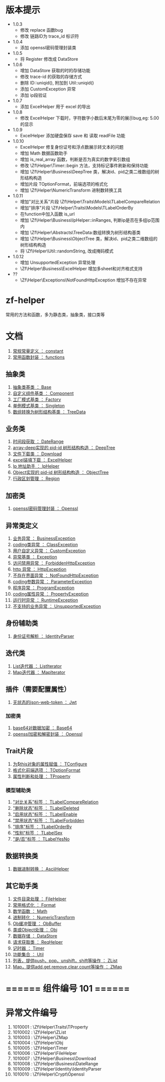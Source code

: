 # 版本提示
- 1.0.3
    - 修改 replace 函数bug
    - 修改 链路ID为 trace_id 标识符
- 1.0.4
    - 添加 openssl密码管理封装类
- 1.0.5
    - 将 Register 修改成 DataStore
- 1.0.6
    - 增加 DataStore 获取的时的存储功能
    - 修改 trace-id 的获取的存储方式
    - 删除 ID::uniqid(), 附加到 Util::uniqid()
    - 添加 CustomException 异常
    - 添加 ip段验证
- 1.0.7
    - 添加 ExcelHelper 用于 excel 的导出
- 1.0.8
    - 修改 ExcelHelper 下载时，字符数字小数后末尾为零的展示bug,eg: 5.00 的显示
- 1.0.9
    - ExcelHelper 添加硬盘保存 save 和 读取 readFile 功能
- 1.0.10
    - ExcelHelper 修复身份证号和浮点数展示转文本的问题
    - 增加 Math 数据函数助手
    - 增加 is_real_array 函数，判断是否为真实的数字索引数组
    - 修改 \Zf\Helper\Timer::begin 方法，支持标记事件刷新和保持功能
    - 增加 \Zf\Helper\Business\DeepTree 类，解决id、pid之类二维数组的树形结构构造
    - 增加片段 TOptionFormat，前端选项的格式化
    - 增加 \Zf\Helper\NumericTransform 进制数转换工具
- 1.0.11
    - 增加"对比关系"片段 \Zf\Helper\Traits\Models\TLabelCompareRelation
    - 增加"排序"片段 \Zf\Helper\Traits\Models\TLabelOrderBy
    - 在function中加入函数 is_url
    - 增加 \Zf\Helper\Business\IpHelper::inRanges, 判断ip是否在多组ip范围内
    - 增加 \Zf\Helper\Abstracts\TreeData:数组转换为树形结构基类
    - 增加 \Zf\Helper\Business\ObjectTree 类，解决id、pid之类二维数组的树形结构构造
    - 将 \Zf\Helper\Util::randomString, 改成掩码模式
- 1.0.12
    - 增加 UnsupportedException 异常处理
    - \Zf\Helper\Business\ExcelHelper 增加多sheet和对齐格式支持
- ??
    - \Zf\Helper\Exceptions\NotFoundHttpException 增加不存在异常


# zf-helper
常用的方法和函数，多为静态类，抽象类，接口类等

# 文档
1. [常规常量定义 ： constant](doc/constant.md)
1. [常用函数封装 ： functions](doc/functions.md)

## 抽象类
1. [抽象类基类 ： Base](doc/helpers/Abstracts/Base.md)
1. [自定义组件基类 ： Component](doc/helpers/Abstracts/Component.md)
1. [工厂模式基类 ： Factory](doc/helpers/Abstracts/Factory.md)
1. [单例模式基类 ： Singleton](doc/helpers/Abstracts/Singleton.md)
1. [数组转换为树形结构基类 ： TreeData](doc/helpers/Abstracts/TreeData.md)

## 业务类
1. [时间段获取 ： DateRange](doc/helpers/Business/DateRange.md)
1. [array-deep实现的 pid-id 树形结构构造 ： DeepTree](doc/helpers/Business/DeepTree.md)
1. [文件下载类 ： Download](doc/helpers/Business/Download.md)
1. [excel装填下载 ： ExcelHelper](doc/helpers/Business/ExcelHelper.md)
1. [Ip 地址助手 ： IpHelper](doc/helpers/Business/IpHelper.md)
1. [Object实现的 pid-id 树形结构构造 ： ObjectTree](doc/helpers/Business/ObjectTree.md)
1. [行政区划管理 ： Region](doc/helpers/Business/Region.md)


## 加密类
1. [openssl密码管理封装 ： Openssl](doc/helpers/Crypt/Openssl.md)


## 异常类定义
1. [业务异常 ： BusinessException](doc/helpers/Exceptions/BusinessException.md)
1. [coding类异常 ： ClassException](doc/helpers/Exceptions/ClassException.md)
1. [用户自定义异常 ： CustomException](doc/helpers/Exceptions/CustomException.md)
1. [异常基类 ： Exception](doc/helpers/Exceptions/Exception.md)
1. [访问禁用异常 ： ForbiddenHttpException](doc/helpers/Exceptions/ForbiddenHttpException.md)
1. [http 异常 ： HttpException](doc/helpers/Exceptions/HttpException.md)
1. [不存在界面异常 ： NotFoundHttpException](doc/helpers/Exceptions/NotFoundHttpException.md)
1. [coding参数异常 ： ParameterException](doc/helpers/Exceptions/ParameterException.md)
1. [程序异常 ： ProgramException](doc/helpers/Exceptions/ProgramException.md)
1. [coding属性异常 ： PropertyException](doc/helpers/Exceptions/PropertyException.md)
1. [运行时异常 ： RuntimeException](doc/helpers/Exceptions/RuntimeException.md)
1. [不支持的业务异常 ： UnsupportedException](doc/helpers/Exceptions/UnsupportedException.md)

## 身份辅助类
1. [身份证号解析 ： IdentityParser](doc/helpers/Identity/IdentityParser.md)


## 迭代类
1. [List迭代器 ： ListIterator](doc/helpers/Iterators/ListIterator.md)
1. [Map迭代器 ： MapIterator](doc/helpers/Iterators/MapIterator.md)


## 插件（需要配置属性）
1. [无状态的json-web-token ： Jwt](doc/helpers/Plugins/Jwt.md)

### 加密类
1. [base64对数据加密 ： Base64](doc/helpers/Plugins/Crypt/Base64.md)
1. [openssl加密和解密封装 ： Openssl](doc/helpers/Plugins/Crypt/Openssl.md)


## Trait片段
1. [为$this对象的属性赋值 ： TConfigure](doc/helpers/Traits/TConfigure.md)
1. [格式化前端选项 ： TOptionFormat](doc/helpers/Traits/TOptionFormat.md)
1. [属性判断和处理 ： TProperty](doc/helpers/Traits/TProperty.md)


### 模型辅助类
1. ["对比关系"标签 ： TLabelCompareRelation](doc/helpers/Traits/Models/TLabelCompareRelation.md)
1. ["删除状态"标签 ： TLabelDeleted](doc/helpers/Traits/Models/TLabelDeleted.md)
1. ["启用状态"标签 ： TLabelEnable](doc/helpers/Traits/Models/TLabelEnable.md)
1. ["禁用状态"标签 ： TLabelForbidden](doc/helpers/Traits/Models/TLabelForbidden.md)
1. ["排序"标签 ： TLabelOrderBy](doc/helpers/Traits/Models/TLabelOrderBy.md)
1. ["性别"标签 ： TLabelSex](doc/helpers/Traits/Models/TLabelSex.md)
1. ["是/否"标签 ： TLabelYesNo](doc/helpers/Traits/Models/TLabelYesNo.md)

## 数据转换类
1. [数据进制转换 ： AsciiHelper](doc/helpers/Transfor/AsciiHelper.md)

## 其它助手类
1. [文件目录处理 ： FileHelper](doc/helpers/FileHelper.md)
1. [常用格式化 ： Format](doc/helpers/Format.md)
1. [数学函数 ： Math](doc/helpers/Math.md)
1. [进制转化 ： NumericTransform](doc/helpers/NumericTransform.md)
1. [Ob缓冲管理 ： ObBuffer](doc/helpers/ObBuffer.md)
1. [类或Object处理 ： Obj](doc/helpers/Obj.md)
1. [数据存储 ： DataStore](doc/helpers/DataStore.md)
1. [请求获取类 ： ReqHelper](doc/helpers/ReqHelper.md)
1. [记时器 ： Timer](doc/helpers/Timer.md)
1. [功能集合 ： Util](doc/helpers/Util.md)
1. [列表，提供push，pop，unshift，shift等操作 ： ZList](doc/helpers/ZList.md)
1. [Map，提供add,get,remove,clear,count等操作 ： ZMap](doc/helpers/ZMap.md)


# ====== 组件编号 101 ======
# 异常文件编号
1. 1010001 : \Zf\Helper\Traits\TProperty
2. 1010002 : \Zf\Helper\ZList
3. 1010003 : \Zf\Helper\ZMap
4. 1010004 : \Zf\Helper\Obj
5. 1010005 : \Zf\Helper\Timer
6. 1010006 : \Zf\Helper\FileHelper
7. 1010007 : \Zf\Helper\Business\Download
8. 1010008 : \Zf\Helper\Business\DateRange
9. 1010009 : \Zf\Helper\Identity\IdentityParser
10. 1010010 : \Zf\Helper\Crypt\Openssl


